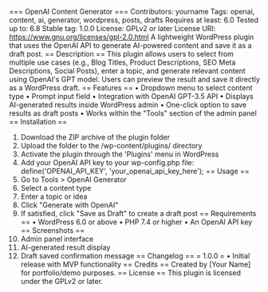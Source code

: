 === OpenAI Content Generator ===
Contributors: yourname
Tags: openai, content, ai, generator, wordpress, posts, drafts
Requires at least: 6.0
Tested up to: 6.8
Stable tag: 1.0.0
License: GPLv2 or later
License URI: https://www.gnu.org/licenses/gpl-2.0.html
A lightweight WordPress plugin that uses the OpenAI API to generate AI-powered content and save it as a draft post.
== Description ==
This plugin allows users to select from multiple use cases (e.g., Blog Titles, Product Descriptions, SEO Meta Descriptions, Social Posts), enter a topic, and generate relevant content using OpenAI's GPT model. Users can preview the result and save it directly as a WordPress draft.
== Features ==
•	Dropdown menu to select content type
•	Prompt input field
•	Integration with OpenAI GPT-3.5 API
•	Displays AI-generated results inside WordPress admin
•	One-click option to save results as draft posts
•	Works within the "Tools" section of the admin panel
== Installation ==
1.	Download the ZIP archive of the plugin folder
2.	Upload the folder to the /wp-content/plugins/ directory
3.	Activate the plugin through the 'Plugins' menu in WordPress
4.	Add your OpenAI API key to your wp-config.php file:
define('OPENAI_API_KEY', 'your_openai_api_key_here');
== Usage ==
1.	Go to Tools > OpenAI Generator
2.	Select a content type
3.	Enter a topic or idea
4.	Click "Generate with OpenAI"
5.	If satisfied, click "Save as Draft" to create a draft post
== Requirements ==
•	WordPress 6.0 or above
•	PHP 7.4 or higher
•	An OpenAI API key
== Screenshots ==
1.	Admin panel interface
2.	AI-generated result display
3.	Draft saved confirmation message
== Changelog ==
= 1.0.0 =
•	Initial release with MVP functionality
== Credits ==
Created by [Your Name] for portfolio/demo purposes.
== License ==
This plugin is licensed under the GPLv2 or later.

